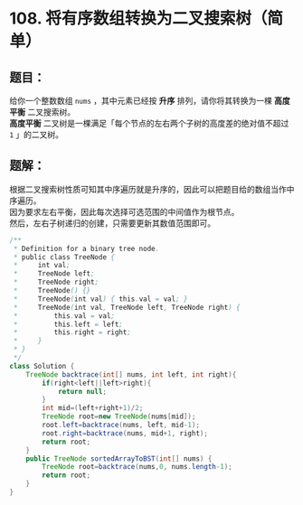 # 108. 将有序数组转换为二叉搜索树（简单）
## 题目：
给你一个整数数组 `nums` ，其中元素已经按 **升序** 排列，请你将其转换为一棵 **高度平衡** 二叉搜索树。\
**高度平衡** 二叉树是一棵满足「每个节点的左右两个子树的高度差的绝对值不超过 `1` 」的二叉树。
## 题解：
根据二叉搜索树性质可知其中序遍历就是升序的，因此可以把题目给的数组当作中序遍历。\
因为要求左右平衡，因此每次选择可选范围的中间值作为根节点。\
然后，左右子树递归的创建，只需要更新其数值范围即可。
```java
/**
 * Definition for a binary tree node.
 * public class TreeNode {
 *     int val;
 *     TreeNode left;
 *     TreeNode right;
 *     TreeNode() {}
 *     TreeNode(int val) { this.val = val; }
 *     TreeNode(int val, TreeNode left, TreeNode right) {
 *         this.val = val;
 *         this.left = left;
 *         this.right = right;
 *     }
 * }
 */
class Solution {
    TreeNode backtrace(int[] nums, int left, int right){
        if(right<left||left>right){
            return null;
        }
        int mid=(left+right+1)/2;
        TreeNode root=new TreeNode(nums[mid]);
        root.left=backtrace(nums, left, mid-1);
        root.right=backtrace(nums, mid+1, right);
        return root;
    }
    public TreeNode sortedArrayToBST(int[] nums) {
        TreeNode root=backtrace(nums,0, nums.length-1);
        return root;
    }
}
```